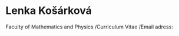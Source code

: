 
<html>
<body>
<h1>Lenka Košárková</h1>
<p>Faculty of Mathematics and Physics 
  /Curriculum Vitae
  /Email adress:</p>
</body>
</html>
